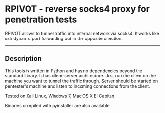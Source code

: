 RPIVOT - reverse socks4 proxy for penetration tests
===================


RPIVOT allows to tunnel traffic into internal network via socks4. It works like ssh dynamic port forwarding but in the opposite direction. 


----------


Description
-------------

This tools is written in Python and has no dependencies beyond the standard library. It has client-server architecture. Just run the client on the machine you want to tunnel the traffic through. Server should be started on pentester's machine and listen to incoming connections from the client.

Tested on Kali Linux, Windows 7, Mac OS X El Capitan.

Binaries compiled with pyinstaller are also available.